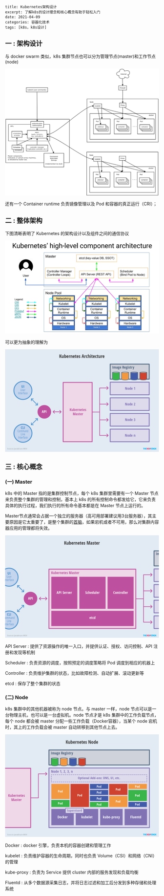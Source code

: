```
title: Kubernetes架构设计
excerpt: 了解k8s的设计理念和核心概念有助于轻松入门
date: 2021-04-09
categories: 容器化技术
tags: [k8s，k8s设计]
```



## 一 : 架构设计

与 docker swarm 类似，k8s 集群节点也可以分为管理节点(master)和工作节点(node)

![](../java/20210409-k8s-01.png)



还有一个 Container runtime 负责镜像管理以及 Pod 和容器的真正运行（CRI）；



## 二 : 整体架构

下图清晰表明了 Kubernetes 的架构设计以及组件之间的通信协议

![](../java/20210409-k8s-02.png)

可以更为抽象的理解为

![](../java/20210409-k8s-03.png)

## 三 : 核心概念

### (一) Master

k8s 中的 Master 指的是集群控制节点，每个 k8s 集群里需要有一个 Master 节点来负责整个集群的管理和控制，基本上 k8s 的所有控制命令都发给它，它来负责具体的执行过程，我们执行的所有命令基本都是在 Master 节点上运行的。

Master节点通常会占据一个独立的服务器（高可用部署建议用3台服务器），其主要原因是它太重要了，是整个集群的<u>首脑</u>，如果宕机或者不可用，那么对集群内容器应用的管理都将失效。

![](../java/20210409-k8s-04.png)



API Server : 提供了资源操作的唯一入口，并提供认证、授权、访问控制、API 注册和发现等机制

Scheduler : 负责资源的调度，按照预定的调度策略将 Pod 调度到相应的机器上

Controller : 负责维护集群的状态，比如故障检测、自动扩展、滚动更新等

etcd : 保存了整个集群的状态



### (二) Node

k8s 集群中的其他机器被称为 node 节点。与 master 一样，node 节点可以是一台物理主机，也可以是一台虚拟机。node 节点才是 k8s 集群中的工作负载节点，每个 node 都会被 master 分配一些工作负载（Docker容器），当某个 node 宕机时，其上的工作负载会被 master 自动转移到其他节点上去。

![](../java/20210409-k8s-05.png)

Docker : docker 引擎，负责本机的容器创建和管理工作

kubelet : 负责维护容器的生命周期，同时也负责 Volume（CSI）和网络（CNI）的管理

kube-proxy : 负责为 Service 提供 cluster 内部的服务发现和负载均衡

Fluentd : 从多个数据源采集日志，并将日志过滤和加工后分发到多种存储和处理系统



